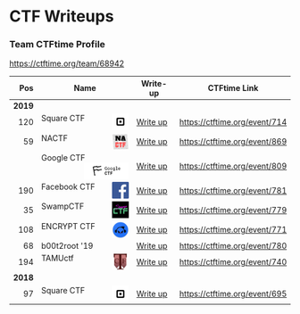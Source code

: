 # CTF Writeups

### Team CTFtime Profile
https://ctftime.org/team/68942

| Pos |  Name                 |       Write-up                                 |    CTFtime Link               | 
|----:|-----------------------|------------------------------------------------|-------------------------------|
| **2019**
| 120 | Square CTF    <a href="url"><img src="https://github.com/AidanFray/CTF_Writeups/blob/master/2019/SquareCTF_2019/logo.png" align="right" height="30" width="30" ></a>      | [Write up](./2019/SquareCTF_2019/README.md)    | https://ctftime.org/event/714 |
| 59  | NACTF         <a href="url"><img src="https://github.com/AidanFray/CTF_Writeups/blob/master/2019/NACTF/logo.png" align="right" height="30" width="30" ></a>               | [Write up](./2019/NACTF/README.md)             | https://ctftime.org/event/869 |
|     | Google CTF    <a href="url"><img src="https://github.com/AidanFray/CTF_Writeups/blob/master/2019/GoogleCTF/logo.png" align="right" height="30" width="80" ></a>           | [Write up](./2019/GoogleCTF/README.md)         | https://ctftime.org/event/809 |
| 190 | Facebook CTF  <a href="url"><img src="https://github.com/AidanFray/CTF_Writeups/blob/master/2019/FacebookCTF/logo.png" align="right" height="30" width="30" ></a>         | [Write up](./2019/FacebookCTF/README.md)       | https://ctftime.org/event/781 |
| 35  | SwampCTF      <a href="url"><img src="https://github.com/AidanFray/CTF_Writeups/blob/master/2019/SwampCTF/logo.png" align="right" height="30" width="30" ></a>            | [Write up](./2019/SwampCTF/README.md)          | https://ctftime.org/event/779 |
| 108 | ENCRYPT CTF   <a href="url"><img src="https://github.com/AidanFray/CTF_Writeups/blob/master/2019/ENCRYPT/logo.png" align="right" height="30" width="30" ></a>             | [Write up](./2019/ENCRYPT/README.md)           | https://ctftime.org/event/771 |
| 68  | b00t2root '19             | [Write up](./2019/Boot2Root/README.md)         | https://ctftime.org/event/780 |
| 194 | TAMUctf       <a href="url"><img src="https://github.com/AidanFray/CTF_Writeups/blob/master/2019/TAMUctf/logo.png" align="right" height="30" width="30" ></a>             | [Write up](./2019/TAMUctf/README.md)           | https://ctftime.org/event/740 |
| **2018**
|  97 | Square CTF    <a href="url"><img src="https://github.com/AidanFray/CTF_Writeups/blob/master/2019/SquareCTF_2019/logo.png" align="right" height="30" width="30" ></a>         |  [Write up](./2018/SquareCTF_2018/README.md)   | https://ctftime.org/event/695 |
